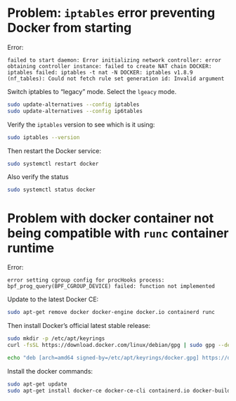 # Problem: `iptables` error preventing Docker from starting

Error:
```
failed to start daemon: Error initializing network controller: error obtaining controller instance: failed to create NAT chain DOCKER: iptables failed: iptables -t nat -N DOCKER: iptables v1.8.9 (nf_tables): Could not fetch rule set generation id: Invalid argument
```

Switch iptables to “legacy” mode. Select the `lgeacy` mode.

```bash
sudo update-alternatives --config iptables
sudo update-alternatives --config ip6tables
```

Verify the `iptables` version to see which is it using:
```bash
sudo iptables --version
```

Then restart the Docker service:
```bash
sudo systemctl restart docker
```
Also verify the status
```bash
sudo systemctl status docker
```

# Problem with docker container not being compatible with `runc` container runtime

Error:
```
error setting cgroup config for procHooks process: bpf_prog_query(BPF_CGROUP_DEVICE) failed: function not implemented
```

Update to the latest Docker CE:
```bash
sudo apt-get remove docker docker-engine docker.io containerd runc
```
Then install Docker’s official latest stable release:

```bash
sudo mkdir -p /etc/apt/keyrings
curl -fsSL https://download.docker.com/linux/debian/gpg | sudo gpg --dearmor -o /etc/apt/keyrings/docker.gpg

echo "deb [arch=amd64 signed-by=/etc/apt/keyrings/docker.gpg] https://download.docker.com/linux/debian bookworm stable" | sudo tee /etc/apt/sources.list.d/docker.list > /dev/null
```

Install the docker commands:
```bash
sudo apt-get update
sudo apt-get install docker-ce docker-ce-cli containerd.io docker-buildx-plugin docker-compose-plugin
```
